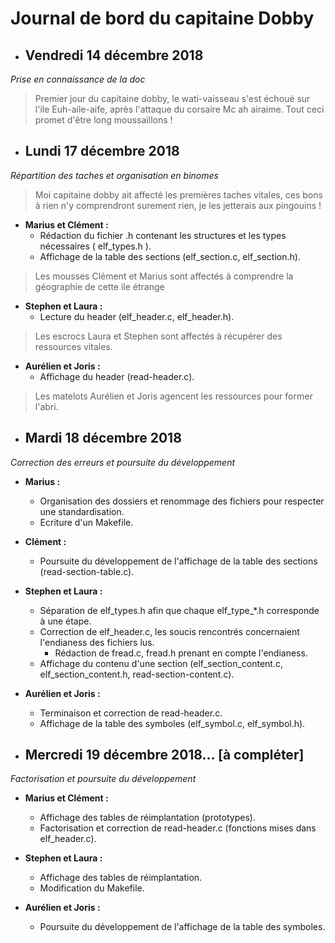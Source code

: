 # Journal de bord du capitaine Dobby


* ## Vendredi 14 décembre 2018
*Prise en connaissance de la doc*
> Premier jour du capitaine dobby, le wati-vaisseau s'est échoué sur l'ile Euh-aile-aife,
> après l'attaque du corsaire Mc ah airaime.
> Tout ceci promet d'être long moussaillons !

* ## Lundi 17 décembre 2018
*Répartition des taches et organisation en binomes*
> Moi capitaine dobby ait affecté les premières taches vitales, ces bons à rien
> n'y comprendront surement rien, je les jetterais aux pingouins !

  * __Marius et Clément :__
    * Rédaction du fichier .h contenant les structures et les types nécessaires ( elf_types.h ).
    * Affichage de la table des sections (elf_section.c, elf_section.h).

> Les mousses Clément et Marius sont affectés à comprendre la géographie de cette ile étrange

  * __Stephen et Laura :__
    * Lecture du header (elf_header.c, elf_header.h).
> Les escrocs Laura et Stephen sont affectés à récupérer des ressources vitales.
  * __Aurélien et Joris :__
    * Affichage du header (read-header.c).
> Les matelots Aurélien et Joris agencent les ressources pour former l'abri.


* ## Mardi 18 décembre 2018
*Correction des erreurs et poursuite du développement*

  * __Marius :__
    * Organisation des dossiers et renommage des fichiers pour respecter une standardisation.
    * Ecriture d'un Makefile.

  * __Clément :__
    * Poursuite du développement de l'affichage de la table des sections (read-section-table.c).

  * __Stephen et Laura :__
    * Séparation de elf_types.h afin que chaque elf_type_*.h corresponde à une étape.
    * Correction de elf_header.c, les soucis rencontrés concernaient l'endianess des fichiers lus.
      * Rédaction de fread.c, fread.h prenant en compte l'endianess.
    * Affichage du contenu d'une section (elf_section_content.c, elf_section_content.h, read-section-content.c).

  * __Aurélien et Joris :__
    * Terminaison et correction de read-header.c.
    * Affichage de la table des symboles (elf_symbol.c, elf_symbol.h).

* ## Mercredi 19 décembre 2018... __[à compléter]__
*Factorisation et poursuite du développement*

  * __Marius et Clément :__
    * Affichage des tables de réimplantation (prototypes).
    * Factorisation et correction de read-header.c (fonctions mises dans elf_header.c).

  * __Stephen et Laura :__
    * Affichage des tables de réimplantation.
    * Modification du Makefile.

  * __Aurélien et Joris :__
    * Poursuite du développement de l'affichage de la table des symboles.
